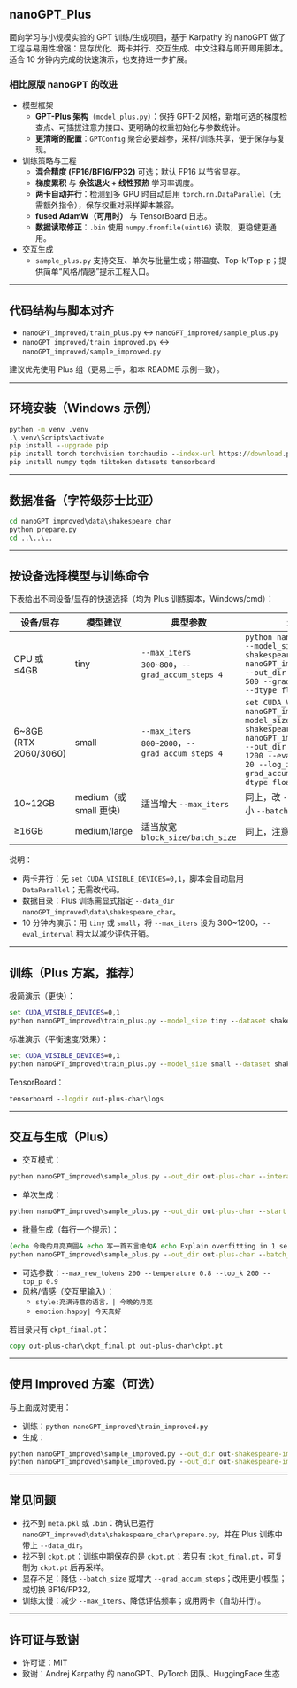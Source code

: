 ##  nanoGPT_Plus

面向学习与小规模实验的 GPT 训练/生成项目，基于 Karpathy 的 nanoGPT 做了工程与易用性增强：显存优化、两卡并行、交互生成、中文注释与即开即用脚本。适合 10 分钟内完成的快速演示，也支持进一步扩展。

### 相比原版 nanoGPT 的改进
- 模型框架
  - **GPT-Plus 架构**（`model_plus.py`）：保持 GPT-2 风格，新增可选的梯度检查点、可插拔注意力接口、更明确的权重初始化与参数统计。
  - **更清晰的配置**：`GPTConfig` 聚合必要超参，采样/训练共享，便于保存与复现。
- 训练策略与工程
  - **混合精度 (FP16/BF16/FP32)** 可选；默认 FP16 以节省显存。
  - **梯度累积** 与 **余弦退火 + 线性预热** 学习率调度。
  - **两卡自动并行**：检测到多 GPU 时自动启用 `torch.nn.DataParallel`（无需额外指令），保存权重对采样脚本兼容。
  - **fused AdamW（可用时）** 与 TensorBoard 日志。
  - **数据读取修正**：`.bin` 使用 `numpy.fromfile(uint16)` 读取，更稳健更通用。
- 交互生成
  - `sample_plus.py` 支持交互、单次与批量生成；带温度、Top-k/Top-p；提供简单“风格/情感”提示工程入口。

---

## 代码结构与脚本对齐
- `nanoGPT_improved/train_plus.py` ↔ `nanoGPT_improved/sample_plus.py`
- `nanoGPT_improved/train_improved.py` ↔ `nanoGPT_improved/sample_improved.py`

建议优先使用 Plus 组（更易上手，和本 README 示例一致）。

---

## 环境安装（Windows 示例）
```cmd
python -m venv .venv
.\.venv\Scripts\activate
pip install --upgrade pip
pip install torch torchvision torchaudio --index-url https://download.pytorch.org/whl/cu121
pip install numpy tqdm tiktoken datasets tensorboard
```

---

## 数据准备（字符级莎士比亚）
```cmd
cd nanoGPT_improved\data\shakespeare_char
python prepare.py
cd ..\..\..
```

---

## 按设备选择模型与训练命令

下表给出不同设备/显存的快速选择（均为 Plus 训练脚本，Windows/cmd）：

| 设备/显存 | 模型建议 | 典型参数 | 示例命令（两卡可选） |
|---|---|---|---|
| CPU 或 ≤4GB | tiny | `--max_iters 300~800`，`--grad_accum_steps 4` | `python nanoGPT_improved\train_plus.py --model_size tiny --dataset shakespeare_char --data_dir nanoGPT_improved\data\shakespeare_char --out_dir out-plus-char --max_iters 500 --grad_accum_steps 4 --device cpu --dtype float32` |
| 6~8GB (RTX 2060/3060) | small | `--max_iters 800~2000`，`--grad_accum_steps 4` | `set CUDA_VISIBLE_DEVICES=0,1 & python nanoGPT_improved\train_plus.py --model_size small --dataset shakespeare_char --data_dir nanoGPT_improved\data\shakespeare_char --out_dir out-plus-char --max_iters 1200 --eval_interval 200 --eval_iters 20 --log_interval 50 --grad_accum_steps 4 --device cuda --dtype float16` |
| 10~12GB | medium（或 small 更快） | 适当增大 `--max_iters` | 同上，改 `--model_size medium`，必要时调小 `--batch_size` 或 `--grad_accum_steps` |
| ≥16GB | medium/large | 适当放宽 `block_size/batch_size` | 同上，注意显存与速度平衡 |

说明：
- 两卡并行：先 `set CUDA_VISIBLE_DEVICES=0,1`，脚本会自动启用 `DataParallel`；无需改代码。
- 数据目录：Plus 训练需显式指定 `--data_dir nanoGPT_improved\data\shakespeare_char`。
- 10 分钟内演示：用 `tiny` 或 `small`，将 `--max_iters` 设为 300~1200，`--eval_interval` 稍大以减少评估开销。

---

## 训练（Plus 方案，推荐）
极简演示（更快）：
```cmd
set CUDA_VISIBLE_DEVICES=0,1
python nanoGPT_improved\train_plus.py --model_size tiny --dataset shakespeare_char --data_dir nanoGPT_improved\data\shakespeare_char --out_dir out-plus-char --max_iters 500 --eval_interval 100 --eval_iters 10 --log_interval 20 --grad_accum_steps 4 --device cuda --dtype float16
```

标准演示（平衡速度/效果）：
```cmd
set CUDA_VISIBLE_DEVICES=0,1
python nanoGPT_improved\train_plus.py --model_size small --dataset shakespeare_char --data_dir nanoGPT_improved\data\shakespeare_char --out_dir out-plus-char --max_iters 1200 --eval_interval 200 --eval_iters 20 --log_interval 50 --grad_accum_steps 4 --device cuda --dtype float16
```

TensorBoard：
```cmd
tensorboard --logdir out-plus-char\logs
```

---

## 交互与生成（Plus）
- 交互模式：
```cmd
python nanoGPT_improved\sample_plus.py --out_dir out-plus-char --interactive --device cuda
```
- 单次生成：
```cmd
python nanoGPT_improved\sample_plus.py --out_dir out-plus-char --start "To be, or not to be" --device cuda
```
- 批量生成（每行一个提示）：
```cmd
(echo 今晚的月亮真圆& echo 写一首五言绝句& echo Explain overfitting in 1 sentence) > prompts.txt
python nanoGPT_improved\sample_plus.py --out_dir out-plus-char --batch_file prompts.txt --device cuda
```
- 可选参数：`--max_new_tokens 200 --temperature 0.8 --top_k 200 --top_p 0.9`
- 风格/情感（交互里输入）：
  - `style:充满诗意的语言，| 今晚的月亮`
  - `emotion:happy| 今天真好`

若目录只有 `ckpt_final.pt`：
```cmd
copy out-plus-char\ckpt_final.pt out-plus-char\ckpt.pt
```

---

## 使用 Improved 方案（可选）
与上面成对使用：
- 训练：`python nanoGPT_improved\train_improved.py`
- 生成：
```cmd
python nanoGPT_improved\sample_improved.py --out_dir out-shakespeare-improved --start "To be, or not to be" --device cuda
python nanoGPT_improved\sample_improved.py --out_dir out-shakespeare-improved --interactive --device cuda
```

---

## 常见问题
- 找不到 `meta.pkl` 或 `.bin`：确认已运行 `nanoGPT_improved\data\shakespeare_char\prepare.py`，并在 Plus 训练中带上 `--data_dir`。
- 找不到 `ckpt.pt`：训练中期保存的是 `ckpt.pt`；若只有 `ckpt_final.pt`，可复制为 `ckpt.pt` 后再采样。
- 显存不足：降低 `--batch_size` 或增大 `--grad_accum_steps`；改用更小模型；或切换 BF16/FP32。
- 训练太慢：减少 `--max_iters`、降低评估频率；或用两卡（自动并行）。

---

## 许可证与致谢
- 许可证：MIT
- 致谢：Andrej Karpathy 的 nanoGPT、PyTorch 团队、HuggingFace 生态

